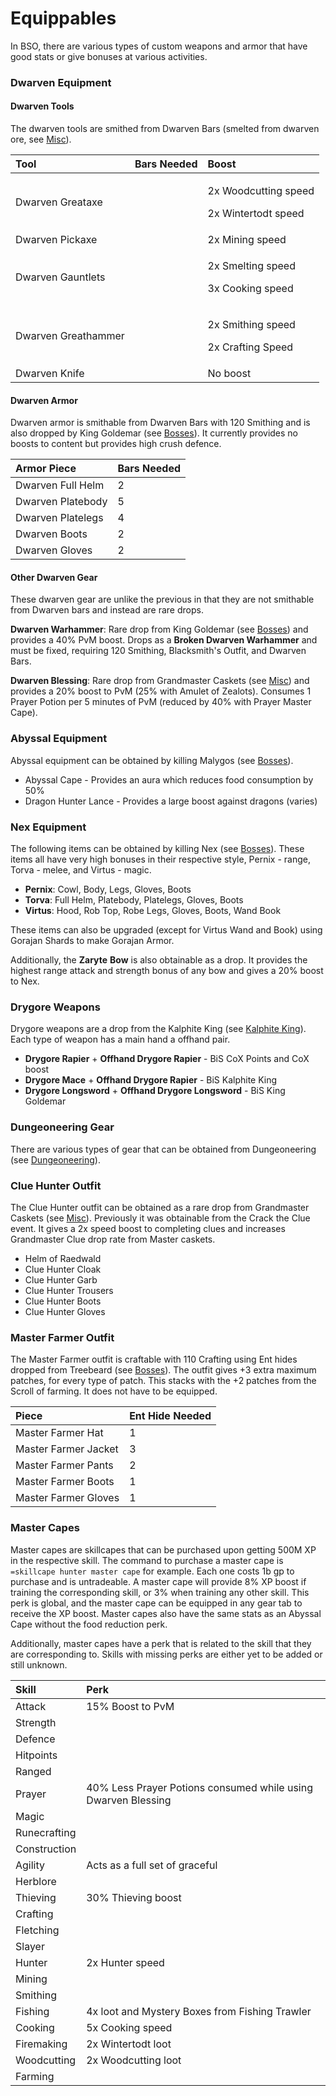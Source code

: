 # Equippables

In BSO, there are various types of custom weapons and armor that have good stats or give bonuses at various activities.

### Dwarven Equipment

#### Dwarven Tools

The dwarven tools are smithed from Dwarven Bars \(smelted from dwarven ore, see [Misc](misc.md)\). 

<table>
  <thead>
    <tr>
      <th style="text-align:left">Tool</th>
      <th style="text-align:left">Bars Needed</th>
      <th style="text-align:left">Boost</th>
    </tr>
  </thead>
  <tbody>
    <tr>
      <td style="text-align:left">Dwarven Greataxe</td>
      <td style="text-align:left"></td>
      <td style="text-align:left">
        <p>2x Woodcutting speed</p>
        <p>2x Wintertodt speed</p>
      </td>
    </tr>
    <tr>
      <td style="text-align:left">Dwarven Pickaxe</td>
      <td style="text-align:left"></td>
      <td style="text-align:left">2x Mining speed</td>
    </tr>
    <tr>
      <td style="text-align:left">Dwarven Gauntlets</td>
      <td style="text-align:left"></td>
      <td style="text-align:left">
        <p>2x Smelting speed</p>
        <p>3x Cooking speed</p>
      </td>
    </tr>
    <tr>
      <td style="text-align:left">Dwarven Greathammer</td>
      <td style="text-align:left"></td>
      <td style="text-align:left">
        <p>2x Smithing speed</p>
        <p>2x Crafting Speed</p>
      </td>
    </tr>
    <tr>
      <td style="text-align:left">Dwarven Knife</td>
      <td style="text-align:left"></td>
      <td style="text-align:left">No boost</td>
    </tr>
  </tbody>
</table>

#### Dwarven Armor

Dwarven armor is smithable from Dwarven Bars with 120 Smithing and is also dropped by King Goldemar \(see [Bosses]()\). It currently provides no boosts to content but provides high crush defence.

| Armor Piece | Bars Needed |
| :--- | :--- |
| Dwarven Full Helm | 2 |
| Dwarven Platebody | 5 |
| Dwarven Platelegs | 4 |
| Dwarven Boots | 2 |
| Dwarven Gloves | 2 |

#### Other Dwarven Gear

These dwarven gear are unlike the previous in that they are not smithable from Dwarven bars and instead are rare drops.

**Dwarven Warhammer**: Rare drop from King Goldemar \(see [Bosses]()\) and provides a 40% PvM boost. Drops as a **Broken Dwarven Warhammer** and must be fixed, requiring 120 Smithing, Blacksmith's Outfit, and Dwarven Bars.

**Dwarven Blessing**: Rare drop from Grandmaster Caskets \(see [Misc](misc.md)\) and provides a 20% boost to PvM \(25% with Amulet of Zealots\). Consumes 1 Prayer Potion per 5 minutes of PvM \(reduced by 40% with Prayer Master Cape\).

### Abyssal Equipment

Abyssal equipment can be obtained by killing Malygos \(see [Bosses]()\). 

* Abyssal Cape - Provides an aura which reduces food consumption by 50%
* Dragon Hunter Lance - Provides a large boost against dragons \(varies\)

### Nex Equipment

The following items can be obtained by killing Nex \(see [Bosses]()\). These items all have very high bonuses in their respective style, Pernix - range, Torva - melee, and Virtus - magic. 

* **Pernix**: Cowl, Body, Legs, Gloves, Boots
* **Torva**: Full Helm, Platebody, Platelegs, Gloves, Boots
* **Virtus**: Hood, Rob Top, Robe Legs, Gloves, Boots, Wand Book

These items can also be upgraded \(except for Virtus Wand and Book\) using Gorajan Shards to make Gorajan Armor.

Additionally, the **Zaryte** **Bow** is also obtainable as a drop. It provides the highest range attack and strength bonus of any bow and gives a 20% boost to Nex.

### Drygore Weapons

Drygore weapons are a drop from the Kalphite King \(see [Kalphite King](../bosses/kalphite-king.md)\). Each type of weapon has a main hand a offhand pair. 

* **Drygore Rapier** + **Offhand Drygore Rapier** - BiS CoX Points and CoX boost
* **Drygore Mace** + **Offhand Drygore Rapier** - BiS Kalphite King
* **Drygore Longsword** + **Offhand Drygore Longsword** - BiS King Goldemar

### Dungeoneering Gear

There are various types of gear that can be obtained from Dungeoneering \(see [Dungeoneering](../skills/dungeoneering-training/dg-rewards.md)\). 

### Clue Hunter Outfit

The Clue Hunter outfit can be obtained as a rare drop from Grandmaster Caskets \(see [Misc](misc.md)\). Previously it was obtainable from the Crack the Clue event. It gives a 2x speed boost to completing clues and increases Grandmaster Clue drop rate from Master caskets. 

* Helm of Raedwald
* Clue Hunter Cloak
* Clue Hunter Garb
* Clue Hunter Trousers
* Clue Hunter Boots
* Clue Hunter Gloves

### Master Farmer Outfit

The Master Farmer outfit is craftable with 110 Crafting using Ent hides dropped from Treebeard \(see [Bosses]()\). The outfit gives +3 extra maximum patches, for every type of patch. This stacks with the +2 patches from the Scroll of farming. It does not have to be equipped.

| Piece | Ent Hide Needed |
| :--- | :--- |
| Master Farmer Hat | 1 |
| Master Farmer Jacket | 3 |
| Master Farmer Pants | 2 |
| Master Farmer Boots | 1 |
| Master Farmer Gloves | 1 |

### Master Capes

Master capes are skillcapes that can be purchased upon getting 500M XP in the respective skill. The command to purchase a master cape is `=skillcape hunter master cape` for example. Each one costs 1b gp to purchase and is untradeable. A master cape will provide 8% XP boost if training the corresponding skill, or 3% when training any other skill. This perk is global, and the master cape can be equipped in any gear tab to receive the XP boost. Master capes also have the same stats as an Abyssal Cape without the food reduction perk. 

Additionally, master capes have a perk that is related to the skill that they are corresponding to. Skills with missing perks are either yet to be added or still unknown.

| Skill | Perk |
| :--- | :--- |
| Attack | 15% Boost to PvM |
| Strength |  |
| Defence |  |
| Hitpoints |  |
| Ranged |  |
| Prayer | 40% Less Prayer Potions consumed while using Dwarven Blessing |
| Magic |  |
| Runecrafting |  |
| Construction |  |
| Agility | Acts as a full set of graceful |
| Herblore |  |
| Thieving | 30% Thieving boost |
| Crafting |  |
| Fletching |  |
| Slayer |  |
| Hunter | 2x Hunter speed |
| Mining |  |
| Smithing |  |
| Fishing | 4x loot and Mystery Boxes from Fishing Trawler |
| Cooking | 5x Cooking speed |
| Firemaking | 2x Wintertodt loot |
| Woodcutting | 2x Woodcutting loot |
| Farming |  |

